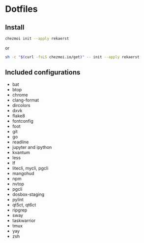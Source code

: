 # Dotfiles

## Install

```bash
chezmoi init --apply rekaerst
```

or

```bash
sh -c "$(curl -fsLS chezmoi.io/get)" -- init --apply rekaerst
```

## Included configurations

- bat
- btop
- chrome
- clang-format
- dircolors
- dxvk
- flake8
- fontconfig
- foot
- git
- go
- readline
- jupyter and ipython
- kvantum
- less
- lf
- litecli, mycli, pgcli
- mangohud
- npm
- nvtop
- pgcli
- dosbox-staging
- pylint
- qt5ct, qt6ct
- ripgrep
- sway
- taskwarrior
- tmux
- yay
- zsh
